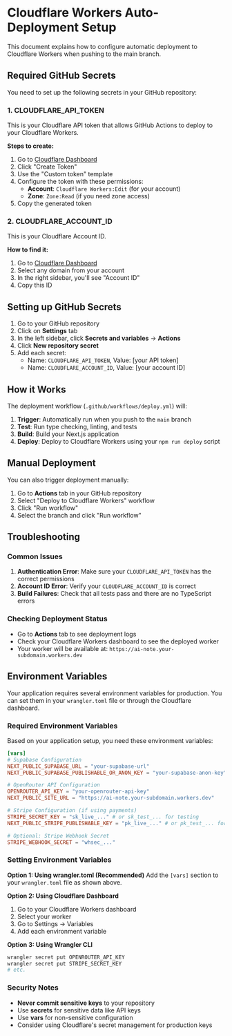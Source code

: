 # Cloudflare Workers Auto-Deployment Setup

This document explains how to configure automatic deployment to Cloudflare Workers when pushing to the main branch.

## Required GitHub Secrets

You need to set up the following secrets in your GitHub repository:

### 1. CLOUDFLARE_API_TOKEN

This is your Cloudflare API token that allows GitHub Actions to deploy to your Cloudflare Workers.

**Steps to create:**

1. Go to [Cloudflare Dashboard](https://dash.cloudflare.com/profile/api-tokens)
2. Click "Create Token"
3. Use the "Custom token" template
4. Configure the token with these permissions:
   - **Account**: `Cloudflare Workers:Edit` (for your account)
   - **Zone**: `Zone:Read` (if you need zone access)
5. Copy the generated token

### 2. CLOUDFLARE_ACCOUNT_ID

This is your Cloudflare Account ID.

**How to find it:**

1. Go to [Cloudflare Dashboard](https://dash.cloudflare.com/)
2. Select any domain from your account
3. In the right sidebar, you'll see "Account ID"
4. Copy this ID

## Setting up GitHub Secrets

1. Go to your GitHub repository
2. Click on **Settings** tab
3. In the left sidebar, click **Secrets and variables** → **Actions**
4. Click **New repository secret**
5. Add each secret:
   - Name: `CLOUDFLARE_API_TOKEN`, Value: [your API token]
   - Name: `CLOUDFLARE_ACCOUNT_ID`, Value: [your account ID]

## How it Works

The deployment workflow (`.github/workflows/deploy.yml`) will:

1. **Trigger**: Automatically run when you push to the `main` branch
2. **Test**: Run type checking, linting, and tests
3. **Build**: Build your Next.js application
4. **Deploy**: Deploy to Cloudflare Workers using your `npm run deploy` script

## Manual Deployment

You can also trigger deployment manually:

1. Go to **Actions** tab in your GitHub repository
2. Select "Deploy to Cloudflare Workers" workflow
3. Click "Run workflow"
4. Select the branch and click "Run workflow"

## Troubleshooting

### Common Issues

1. **Authentication Error**: Make sure your `CLOUDFLARE_API_TOKEN` has the correct permissions
2. **Account ID Error**: Verify your `CLOUDFLARE_ACCOUNT_ID` is correct
3. **Build Failures**: Check that all tests pass and there are no TypeScript errors

### Checking Deployment Status

- Go to **Actions** tab to see deployment logs
- Check your Cloudflare Workers dashboard to see the deployed worker
- Your worker will be available at: `https://ai-note.your-subdomain.workers.dev`

## Environment Variables

Your application requires several environment variables for production. You can set them in your `wrangler.toml` file or through the Cloudflare dashboard.

### Required Environment Variables

Based on your application setup, you need these environment variables:

```toml
[vars]
# Supabase Configuration
NEXT_PUBLIC_SUPABASE_URL = "your-supabase-url"
NEXT_PUBLIC_SUPABASE_PUBLISHABLE_OR_ANON_KEY = "your-supabase-anon-key"

# OpenRouter API Configuration
OPENROUTER_API_KEY = "your-openrouter-api-key"
NEXT_PUBLIC_SITE_URL = "https://ai-note.your-subdomain.workers.dev"

# Stripe Configuration (if using payments)
STRIPE_SECRET_KEY = "sk_live_..." # or sk_test_... for testing
NEXT_PUBLIC_STRIPE_PUBLISHABLE_KEY = "pk_live_..." # or pk_test_... for testing

# Optional: Stripe Webhook Secret
STRIPE_WEBHOOK_SECRET = "whsec_..."
```

### Setting Environment Variables

**Option 1: Using wrangler.toml (Recommended)**
Add the `[vars]` section to your `wrangler.toml` file as shown above.

**Option 2: Using Cloudflare Dashboard**
1. Go to your Cloudflare Workers dashboard
2. Select your worker
3. Go to Settings → Variables
4. Add each environment variable

**Option 3: Using Wrangler CLI**
```bash
wrangler secret put OPENROUTER_API_KEY
wrangler secret put STRIPE_SECRET_KEY
# etc.
```

### Security Notes

- **Never commit sensitive keys** to your repository
- Use **secrets** for sensitive data like API keys
- Use **vars** for non-sensitive configuration
- Consider using Cloudflare's secret management for production keys
